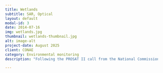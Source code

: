```yaml
---
title: Wetlands
subtitle: SAR, Optical
layout: default
modal-id: 3
date: 2014-07-16
img: wetlands.jpg
thumbnail: wetlands-thumbnail.jpg
alt: image-alt
project-date: August 2025
client: CONAE
category: Environmental monitoring
description: "Following the PROSAT II call from the National Commission for Space Activities (CONAE), a system was developed using active microwave polarimetric satellite information from the Argentine SAOCOM Mission, together with other optical and radar satellite data, for monitoring wetlands in Argentina (in line with the use of satellite information for wetland inventory programs). Work was carried out in pilot wetland landscape units: the Ramsar Site in the Upper Delta (Entre Ríos Province), Concepción del Uruguay (Entre Ríos Province), and Bajo de los Saladillos (Santa Fe Province). The first objective was to develop a catalog of backscatter coefficients (active microwave, C and L bands) and spectral responses (visible and reflective infrared) associated with the wetland types in the study areas.\nThe catalog is an interactive dashboard that displays graphs for each wetland type, allowing users to view spectral signatures or characteristic backscatter (mean values and deviation or range of variation) for a selected period, as well as the temporal dynamics of backscatter or synthetic indices derived from optical satellite data. The dashboard was designed with two modalities: a) exploratory, in which each user can obtain graphs by freely filtering by scene type, date, and wetland type; b) guided, in which pre-built graphs are accessed, accompanied by an interpretation made by the consultants (for example, differences between dry and wet periods, or analysis of differences between wetland types). It is useful for managers involved in wetland mapping, as it provides a summary and interpretation of SAR and optical information."

---
```

